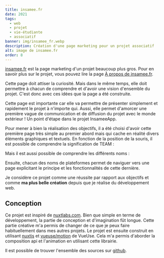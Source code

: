 ```yaml
---
title: insamee.fr
date: 2021
tags:
  - web
  - projet
  - vie-étudiante
  - associatif
banner: img/insamee_fr.webp
description: Création d'une page marketing pour un projet associatif
alt: image de insamee.fr
order: 8
---
```


[insamee.fr](https://insamee.fr) est la page marketing d'un projet beaucoup plus gros. Pour en savoir plus sur le projet, vous pouvez lire la page [À propos de insamee.fr](https://insamee.fr/about).

Cette page doit attiser la curiosité. Mais dans le même temps, elle doit permettre à chacun de comprendre et d'avoir une vision d'ensemble du projet. C'est donc avec ces idées que la page a été construite.

Cette page est importante car elle va permettre de présenter simplement et rapidement le projet à n'importe qui. Aussi, elle permet d'amorcer une première vague de communication et de diffusion du projet avec le monde extérieur ! Un point d'étape dans le projet InsameeApp.

Pour mener à bien la réalisation des objectifs, il a été choisi d'avoir cette première page très simple au premier abord mais qui cache en réalité divers éléments graphiques et textuels. En fonction de la position de la souris, il est possible de comprendre la signification de TEAM :

<card>
  <card-image src="img/insamee_fr-team.webp"></card-image>
</card>

Mais il est aussi possible de comprendre les différents noms :

<card>
  <card-image src="img/insamee_fr-tutorat.webp"></card-image>
</card>

Ensuite, chacun des noms de plateformes permet de naviguer vers une page explicitant le principe et les fonctionnalités de cette dernière.

Je considère ce projet comme une réussite par rapport aux objectifs et comme **ma plus belle création** depuis que je réalise du développement web.

## Conception

Ce projet est inspiré de [nuxtlabs.com](https://nuxtlabs.com/). Bien que simple en terme de développement, la partie de conception et d'imagination fût longue. Cette partie créative m'a permis de changer de ce que je peux faire habituellement dans mes autres projets.
Le projet est ensuite construit en utilisant [nuxtjs](https://nuxtjs.org/) et [vueuse/motion](https://motion.vueuse.org) de VueUse. Cela m'a permis d'aborder la composition api et l'animation en utilisant cette librairie.

Il est possible de trouver l'ensemble des sources sur [github](https://github.com/insamee-app/insamee.fr).
